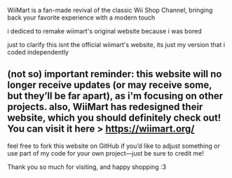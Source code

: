 WiiMart is a fan-made revival of the classic Wii Shop Channel, bringing back your favorite experience with a modern touch

i dediced to remake wiimart's original website because i was bored

just to clarify this isnt the official wiimart's website, its just my version that i coded independently 

## (not so) important reminder: this website will no longer receive updates (or may receive some, but they’ll be far apart), as i'm focusing on other projects. also, WiiMart has redesigned their website, which you should definitely check out! You can visit it here >  https://wiimart.org/

feel free to fork this website on GitHub if you’d like to adjust something or use part of my code for your own project—just be sure to credit me!

Thank you so much for visiting, and happy shopping :3
